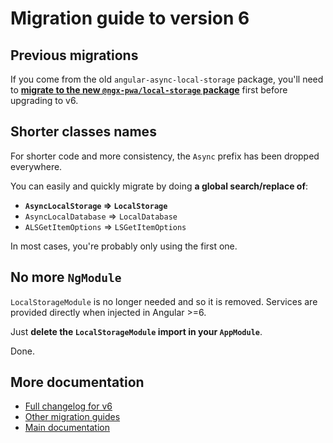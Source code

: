 # Migration guide to version 6

## Previous migrations

If you come from the old `angular-async-local-storage` package,
you'll need to **[migrate to the new `@ngx-pwa/local-storage` package](./MIGRATION_TO_NEW_PACKAGE.md)**
first before upgrading to v6.

## Shorter classes names

For shorter code and more consistency, the `Async` prefix has been dropped everywhere.

You can easily and quickly migrate by doing **a global search/replace of**:
- **`AsyncLocalStorage` => `LocalStorage`**
- `AsyncLocalDatabase` => `LocalDatabase`
- `ALSGetItemOptions` => `LSGetItemOptions`

In most cases, you're probably only using the first one.

## No more `NgModule`

`LocalStorageModule` is no longer needed and so it is removed.
Services are provided directly when injected in Angular >=6.

Just **delete the `LocalStorageModule` import in your `AppModule`**.

Done.

## More documentation

- [Full changelog for v6](../CHANGELOG.md#600-2018-07-26)
- [Other migration guides](../MIGRATION.md)
- [Main documentation](../README.md)
